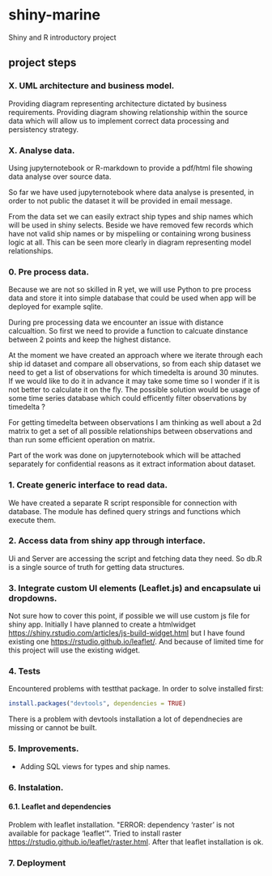# shiny-marine
Shiny and R introductory project 

## project steps
### X. UML architecture and business model.
Providing diagram representing architecture dictated by business
requirements. Providing diagram showing relationship within the source
data which will allow us to implement correct data processing and
persistency strategy.

### X. Analyse data.
Using jupyternotebook or R-markdown to provide a pdf/html file showing
data analyse over source data.

So far we have used jupyternotebook where data analyse is presented, in order
to not public the dataset it will be provided in email message.

From the data set we can easily extract ship types and ship names which will
be used in shiny selects. Beside we have removed few records which have 
not valid ship names or by mispeliing or containing wrong business logic at
all. This can be seen more clearly in diagram representing model relationships.

### 0. Pre process data.
Because we are not so skilled in R yet, we will use Python to pre process
data and store it into simple database that could be used when app will be
deployed for example sqlite.

During pre processing data we encounter an issue with distance calcualtion.
So first we need to provide a function to calcuate dinstance between 2 points
and keep the highest distance.

At the moment we have created an approach where we iterate through each 
ship id dataset and compare all observations, so from each ship dataset we need to get a list of observations for which timedelta is around 30 minutes. If we would like
to do it in advance it may take some time so I wonder if it is not better to
calculate it on the fly. The possible solution would be usage of some time 
series database which could efficently filter observations by timedelta ?

For getting timedelta between observations I am thinking as well about a 2d matrix
to get a set of all possible relationships between observations and than run some
efficient operation on matrix.

Part of the work was done on jupyternotebook which will be attached separately
for confidential reasons as it extract information about dataset.

### 1. Create generic interface to read data.
We have created a separate R script responsible for connection with database.
The module has defined query strings and functions which execute them.

### 2. Access data from shiny app through interface.
Ui and Server are accessing the script and fetching data they need. So db.R is
a single source of truth for getting data structures.

### 3. Integrate custom UI elements (Leaflet.js) and encapsulate ui dropdowns.
Not sure how to cover this point, if possible we will use custom js file for shiny
app. Initially I have planned to create a htmlwidget https://shiny.rstudio.com/articles/js-build-widget.html but I have found existing
one https://rstudio.github.io/leaflet/. And because of limited time for this project
will use the existing widget.

### 4. Tests
Encountered problems with testthat package. In order to solve installed first:
```R
install.packages("devtools", dependencies = TRUE)
```
There is a problem with devtools installation a lot of dependnecies are missing
or cannot be built.

### 5. Improvements.
* Adding SQL views for types and ship names. 

### 6. Instalation.
#### 6.1. Leaflet and dependencies
Problem with leaflet installation. "ERROR: dependency ‘raster’ is not available for package ‘leaflet’". Tried to install raster https://rstudio.github.io/leaflet/raster.html. After that leaflet installation is ok.

### 7. Deployment
